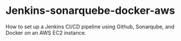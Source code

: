 # Jenkins-sonarquebe-docker-aws
How to set up a Jenkins CI/CD pipeline using Github, Sonarqube, and Docker on an AWS EC2 instance.
